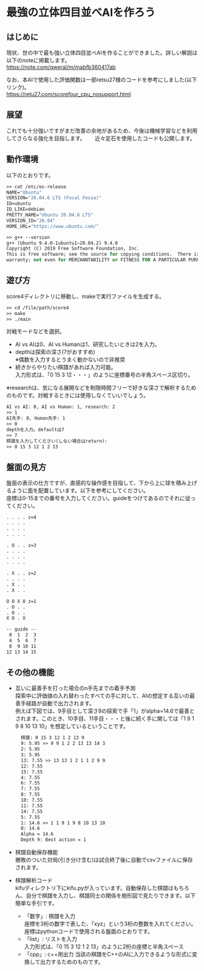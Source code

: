 # 最強の立体四目並べAIを作ろう

## はじめに
現状、世の中で最も強い立体四目並べAIを作ることができました。詳しい解説は以下のnoteに掲載します。  
https://note.com/qweral/m/mabfb360417ab 

なお、本AIで使用した評価関数は一部retsu27様のコードを参考にしました(以下リンク)。  
https://retu27.com/scorefour_cpu_nosupport.html

## 展望
これでも十分強いですがまだ改善の余地があるため、今後は機械学習などを利用してさらなる強化を目指します。　　
近々定石を使用したコードも公開します。

## 動作環境
以下のとおりです。  
```vb
>> cat /etc/os-release
NAME="Ubuntu"
VERSION="20.04.6 LTS (Focal Fossa)"
ID=ubuntu
ID_LIKE=debian
PRETTY_NAME="Ubuntu 20.04.6 LTS"
VERSION_ID="20.04"
HOME_URL="https://www.ubuntu.com/"

>> g++ --version
g++ (Ubuntu 9.4.0-1ubuntu1~20.04.2) 9.4.0
Copyright (C) 2019 Free Software Foundation, Inc.
This is free software; see the source for copying conditions.  There is NO
warranty; not even for MERCHANTABILITY or FITNESS FOR A PARTICULAR PURPOSE.
```

## 遊び方
score4ディレクトリに移動し、makeで実行ファイルを生成する。
```vb
>> cd /file/path/score4
>> make
>> ./main
```

対戦モードなどを選択。  
- AI vs AIは0、AI vs Humanは1、研究したいときは2を入力。  
- depthは探索の深さ(7がおすすめ)  
※偶数を入力するとうまく動かないので非推奨
- 続きからやりたい棋譜があれば入力可能。  
入力形式は、「0 15 3 12・・・」のように座標番号の半角スペース区切り。 

※researchは、気になる展開などを制限時間フリーで好きな深さで解析するためのものです。対戦するときには使用しなくていいでしょう。
```vb
AI vs AI: 0, AI vs Human: 1, research: 2
>> 1
AI先手: 0, Human先手: 1
>> 0
depthを入力。defaultは7
>> 7
棋譜を入力してください(しない場合はreturn): 
>> 0 15 3 12 1 2 13
```

## 盤面の見方
盤面の表示の仕方ですが、直感的な操作感を目指して、下から上に球を積み上げるように面を配置しています。以下を参考にしてください。  
座標は0-15までの番号を入力してください。guideをつけてあるのでそれに従ってください。
```vb
. . . . z=4
. . . . 
. . . . 
. . . . 

. O . . z=3
. . . . 
. . . . 
. . . . 

. X . . z=2
. . . . 
. X . . 
. X . . 

O O X O z=1
. O . . 
. O . . 
X O . X 

-- guide --
 0  1  2  3
 4  5  6  7
 8  9 10 11
12 13 14 15
```

## その他の機能
- 互いに最善手を打った場合のn手先までの着手予測  
  探索中に評価値の入れ替わったすべての手に対して、AIの想定する互いの最善手経路が自動で出力されます。   
  例えば下図では、9手目として深さ9の探索で手「1」がalpha=14.6で最善とされます。このとき、10手目、11手目・・・と後に続く手に関しては「1 9 1 9 8 10 13 10」を想定しているということです。
  ```vb
    棋譜: 0 15 3 12 1 2 13 9
    9: 5.95 >> 9 9 1 2 2 13 13 14 3 
    2: 5.95
    3: 5.95
    13: 7.55 >> 13 13 1 2 1 1 2 9 9 
    12: 7.55
    15: 7.55
    4: 7.55
    6: 7.55
    7: 7.55
    8: 7.55
    10: 7.55
    11: 7.55
    14: 7.55
    5: 7.55
    1: 14.6 >> 1 1 9 1 9 8 10 13 10 
    0: 14.6
    Alpha = 14.6 
    Depth 9: Best action = 1
  ```

- 棋譜自動保存機能  
  勝敗のついた対局(引き分け含む)は試合終了後に自動でcsvファイルに保存されます。
- 棋譜解析コード  
  kifuディレクトリ下にkifu.pyが入っています。自動保存した棋譜はもちろん、自分で棋譜を入力し、棋譜同士の関係を樹形図で見たりできます。以下簡単な手引です。
  - 「数字」: 棋譜を入力  
    座標を3桁の数字で表した、「xyz」という3桁の整数を入れてください。
    座標はpythonコードで使用される盤面のとおりです。  
  - 「list」: リストを入力  
    入力形式は、「0 15 3 12 1 2 13」のように2桁の座標と半角スペース
  - 「cpp」: c++用出力
    当該の棋譜をC++のAIに入力できるような形式に変換して出力するためのものです。


